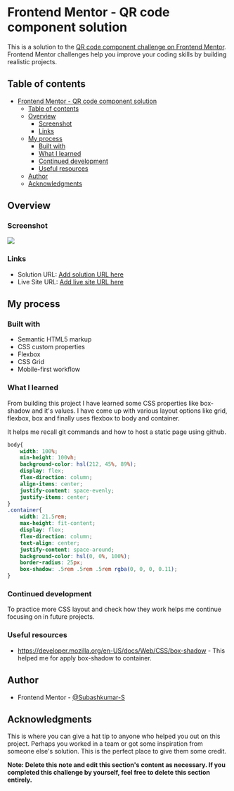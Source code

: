 # Frontend Mentor - QR code component solution

This is a solution to the [QR code component challenge on Frontend Mentor](https://www.frontendmentor.io/challenges/qr-code-component-iux_sIO_H). Frontend Mentor challenges help you improve your coding skills by building realistic projects. 

## Table of contents

- [Frontend Mentor - QR code component solution](#frontend-mentor---qr-code-component-solution)
  - [Table of contents](#table-of-contents)
  - [Overview](#overview)
    - [Screenshot](#screenshot)
    - [Links](#links)
  - [My process](#my-process)
    - [Built with](#built-with)
    - [What I learned](#what-i-learned)
    - [Continued development](#continued-development)
    - [Useful resources](#useful-resources)
  - [Author](#author)
  - [Acknowledgments](#acknowledgments)


## Overview

### Screenshot

![](./screenshot.jpg)

### Links

- Solution URL: [Add solution URL here](https://your-solution-url.com)
- Live Site URL: [Add live site URL here](https://your-live-site-url.com)

## My process

### Built with

- Semantic HTML5 markup
- CSS custom properties
- Flexbox
- CSS Grid
- Mobile-first workflow

### What I learned

From building this project I have learned some CSS properties like box-shadow and it's values. I have come up with various layout options like grid, flexbox, box and finally uses flexbox to body and container.

It helps me recall git commands and how to host a static page using github.

```css
body{
    width: 100%;
    min-height: 100vh;
    background-color: hsl(212, 45%, 89%);
    display: flex;
    flex-direction: column;
    align-items: center;
    justify-content: space-evenly;
    justify-items: center;
}
.container{
    width: 21.5rem;
    max-height: fit-content;
    display: flex;
    flex-direction: column;
    text-align: center;
    justify-content: space-around;
    background-color: hsl(0, 0%, 100%);
    border-radius: 25px;
    box-shadow: .5rem .5rem .5rem rgba(0, 0, 0, 0.11);
}
```


### Continued development

To practice more CSS layout and check how they work helps me continue focusing on in future projects.


### Useful resources

- https://developer.mozilla.org/en-US/docs/Web/CSS/box-shadow - This helped me for apply box-shadow to container.


## Author

<!-- - Website - [Add your name here](https://www.your-site.com) -->
- Frontend Mentor - [@Subashkumar-S](https://www.frontendmentor.io/profile/Subashkumar-S)



## Acknowledgments

This is where you can give a hat tip to anyone who helped you out on this project. Perhaps you worked in a team or got some inspiration from someone else's solution. This is the perfect place to give them some credit.

**Note: Delete this note and edit this section's content as necessary. If you completed this challenge by yourself, feel free to delete this section entirely.**
